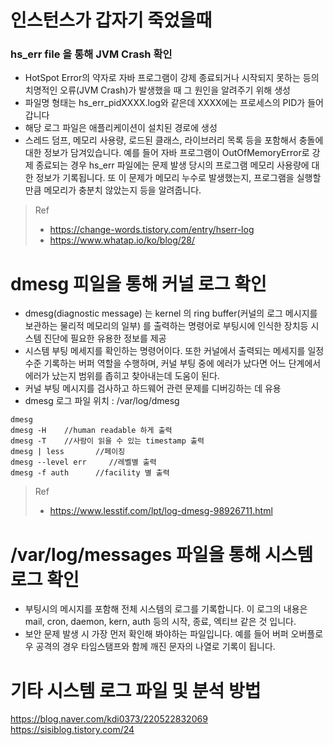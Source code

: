# 인스턴스가 갑자기 죽었을때
### hs_err file 을 통해 JVM Crash 확인
* HotSpot Error의 약자로 자바 프로그램이 강제 종료되거나 시작되지 못하는 등의 치명적인 오류(JVM Crash)가 발생했을 때 그 원인을 알려주기 위해 생성
* 파일명 형태는 hs_err_pidXXXX.log와 같은데 XXXX에는 프로세스의 PID가 들어갑니다
* 해당 로그 파일은 애플리케이션이 설치된 경로에 생성
* 스레드 덤프, 메모리 사용량, 로드된 클래스, 라이브러리 목록 등을 포함해서 충돌에 대한 정보가 담겨있습니다. 예를 들어 자바 프로그램이 OutOfMemoryError로 강제 종료되는 경우 hs_err 파일에는 문제 발생 당시의 프로그램 메모리 사용량에 대한 정보가 기록됩니다. 또 이 문제가 메모리 누수로 발생했는지, 프로그램을 실행할 만큼 메모리가 충분치 않았는지 등을 알려줍니다.

> Ref
> * https://change-words.tistory.com/entry/hserr-log
> * https://www.whatap.io/ko/blog/28/

# dmesg 피일을 통해 커널 로그 확인
* dmesg(diagnostic message) 는 kernel 의 ring buffer(커널의 로그 메시지를 보관하는 물리적 메모리의 일부) 를 출력하는 명령어로 부팅시에 인식한 장치등 시스템 진단에 필요한 유용한 정보를 제공
* 시스템 부팅 메세지를 확인하는 명령어이다. 또한 커널에서 출력되는 메세지를 일정 수준 기록하는 버퍼 역할을 수행하며, 커널 부팅 중에 에러가 났다면 어느 단계에서 에러가 났는지 범위를 좁히고 찾아내는데 도움이 된다.
* 커널 부팅 메시지를 검사하고 하드웨어 관련 문제를 디버깅하는 데 유용
* dmesg 로그 파일 위치 : /var/log/dmesg
```
dmesg
dmesg -H    //human readable 하게 출력
dmesg -T    //사람이 읽을 수 있는 timestamp 출력
dmesg | less       //페이징
dmesg --level err     //레벨별 출력
dmesg -f auth      //facility 별 출력
```

> Ref
> * https://www.lesstif.com/lpt/log-dmesg-98926711.html


# /var/log/messages 파일을 통해 시스템 로그 확인
* 부팅시의 메시지를 포함해 전체 시스템의 로그를 기록합니다. 이 로그의 내용은 mail, cron, daemon, kern, auth 등의 시작, 종료, 엑티브 같은 것 입니다.
* 보안 문제 발생 시 가장 먼저 확인해 봐야하는 파일입니다. 예를 들어 버퍼 오버플로우 공격의 경우 타임스탬프와 함께 깨진 문자의 나열로 기록이 됩니다.

# 기타 시스템 로그 파일 및 분석 방법
https://blog.naver.com/kdi0373/220522832069
https://sisiblog.tistory.com/24